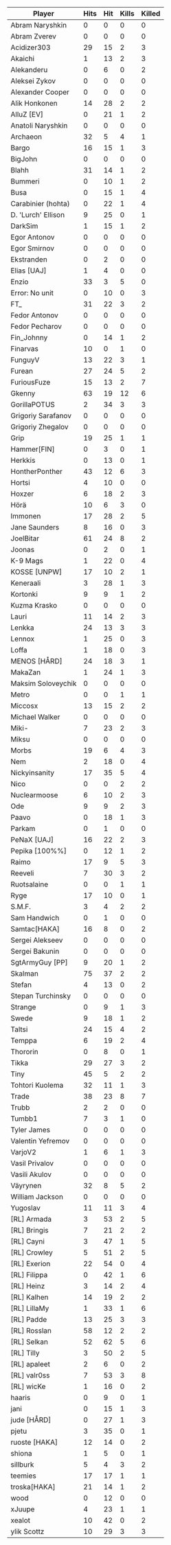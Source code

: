 | Player | Hits | Hit | Kills | Killed |
| --- | --- | --- | --- | --- |
| Abram Naryshkin | 0 | 0 | 0 | 0 |
| Abram Zverev | 0 | 0 | 0 | 0 |
| Acidizer303 | 29 | 15 | 2 | 3 |
| Akaichi | 1 | 13 | 2 | 3 |
| Alekanderu | 0 | 6 | 0 | 2 |
| Aleksei Zykov | 0 | 0 | 0 | 0 |
| Alexander Cooper | 0 | 0 | 0 | 0 |
| Alik Honkonen | 14 | 28 | 2 | 2 |
| AlluZ [EV] | 0 | 21 | 1 | 2 |
| Anatoli Naryshkin | 0 | 0 | 0 | 0 |
| Archaeon | 32 | 5 | 4 | 1 |
| Bargo | 16 | 15 | 1 | 3 |
| BigJohn | 0 | 0 | 0 | 0 |
| Blahh | 31 | 14 | 1 | 2 |
| Bummeri | 0 | 10 | 1 | 2 |
| Busa | 0 | 15 | 1 | 4 |
| Carabinier (hohta) | 0 | 22 | 1 | 4 |
| D. 'Lurch' Ellison | 9 | 25 | 0 | 1 |
| DarkSim | 1 | 15 | 1 | 2 |
| Egor Antonov | 0 | 0 | 0 | 0 |
| Egor Smirnov | 0 | 0 | 0 | 0 |
| Ekstranden | 0 | 2 | 0 | 0 |
| Elias [UAJ] | 1 | 4 | 0 | 0 |
| Enzio | 33 | 3 | 5 | 0 |
| Error: No unit | 0 | 10 | 0 | 3 |
| FT_ | 31 | 22 | 3 | 2 |
| Fedor Antonov | 0 | 0 | 0 | 0 |
| Fedor Pecharov | 0 | 0 | 0 | 0 |
| Fin_Johnny | 0 | 14 | 1 | 2 |
| Finarvas | 10 | 0 | 1 | 0 |
| FunguyV | 13 | 22 | 3 | 1 |
| Furean | 27 | 24 | 5 | 2 |
| FuriousFuze | 15 | 13 | 2 | 7 |
| Gkenny | 63 | 19 | 12 | 6 |
| GorillaPOTUS | 2 | 34 | 3 | 3 |
| Grigoriy Sarafanov | 0 | 0 | 0 | 0 |
| Grigoriy Zhegalov | 0 | 0 | 0 | 0 |
| Grip | 19 | 25 | 1 | 1 |
| Hammer[FIN] | 0 | 3 | 0 | 1 |
| Herkkis | 0 | 13 | 0 | 1 |
| HontherPonther | 43 | 12 | 6 | 3 |
| Hortsi | 4 | 10 | 0 | 0 |
| Hoxzer | 6 | 18 | 2 | 3 |
| Hörä | 10 | 6 | 3 | 0 |
| Immonen | 17 | 28 | 2 | 5 |
| Jane Saunders | 8 | 16 | 0 | 3 |
| JoelBitar | 61 | 24 | 8 | 2 |
| Joonas | 0 | 2 | 0 | 1 |
| K-9 Mags | 1 | 22 | 0 | 4 |
| KOSSE [UNPW] | 17 | 10 | 2 | 1 |
| Keneraali | 3 | 28 | 1 | 3 |
| Kortonki | 9 | 9 | 1 | 2 |
| Kuzma Krasko | 0 | 0 | 0 | 0 |
| Lauri | 11 | 14 | 2 | 3 |
| Lenkka | 24 | 13 | 3 | 3 |
| Lennox | 1 | 25 | 0 | 3 |
| Loffa | 1 | 18 | 0 | 3 |
| MENOS [HÅRD] | 24 | 18 | 3 | 1 |
| MakaZan | 1 | 24 | 1 | 3 |
| Maksim Soloveychik | 0 | 0 | 0 | 0 |
| Metro | 0 | 0 | 1 | 1 |
| Miccosx | 13 | 15 | 2 | 2 |
| Michael Walker | 0 | 0 | 0 | 0 |
| Miki- | 7 | 23 | 2 | 3 |
| Miksu | 0 | 0 | 0 | 0 |
| Morbs | 19 | 6 | 4 | 3 |
| Nem | 2 | 18 | 0 | 4 |
| Nickyinsanity | 17 | 35 | 5 | 4 |
| Nico | 0 | 0 | 2 | 2 |
| Nuclearmoose | 6 | 10 | 2 | 3 |
| Ode | 9 | 9 | 2 | 3 |
| Paavo | 0 | 18 | 1 | 3 |
| Parkam | 0 | 1 | 0 | 0 |
| PeNaX [UAJ] | 16 | 22 | 2 | 3 |
| Pepika [100%%] | 0 | 12 | 1 | 2 |
| Raimo | 17 | 9 | 5 | 3 |
| Reeveli | 7 | 30 | 3 | 2 |
| Ruotsalaine | 0 | 0 | 1 | 1 |
| Ryge | 17 | 10 | 0 | 1 |
| S.M.F. | 3 | 4 | 2 | 2 |
| Sam Handwich | 0 | 1 | 0 | 0 |
| Samtac[HAKA] | 16 | 8 | 0 | 2 |
| Sergei Alekseev | 0 | 0 | 0 | 0 |
| Sergei Bakunin | 0 | 0 | 0 | 0 |
| SgtArmyGuy [PP] | 9 | 20 | 1 | 2 |
| Skalman | 75 | 37 | 2 | 2 |
| Stefan | 4 | 13 | 0 | 2 |
| Stepan Turchinsky | 0 | 0 | 0 | 0 |
| Strange | 0 | 9 | 1 | 3 |
| Swede | 9 | 18 | 1 | 2 |
| Taltsi | 24 | 15 | 4 | 2 |
| Temppa | 6 | 19 | 2 | 4 |
| Thororin | 0 | 8 | 0 | 1 |
| Tikka | 29 | 27 | 3 | 2 |
| Tiny | 45 | 5 | 2 | 2 |
| Tohtori Kuolema | 32 | 11 | 1 | 3 |
| Trade | 38 | 23 | 8 | 7 |
| Trubb | 2 | 2 | 0 | 0 |
| Tumbb1 | 7 | 3 | 1 | 0 |
| Tyler James | 0 | 0 | 0 | 0 |
| Valentin Yefremov | 0 | 0 | 0 | 0 |
| VarjoV2 | 1 | 6 | 1 | 3 |
| Vasil Privalov | 0 | 0 | 0 | 0 |
| Vasili Akulov | 0 | 0 | 0 | 0 |
| Väyrynen | 32 | 8 | 5 | 2 |
| William Jackson | 0 | 0 | 0 | 0 |
| Yugoslav | 11 | 11 | 3 | 4 |
| [RL] Armada | 3 | 53 | 2 | 5 |
| [RL] Bringis | 7 | 21 | 2 | 2 |
| [RL] Cayni | 3 | 47 | 1 | 5 |
| [RL] Crowley | 5 | 51 | 2 | 5 |
| [RL] Exerion | 22 | 54 | 0 | 4 |
| [RL] Filippa | 0 | 42 | 1 | 6 |
| [RL] Heinz | 3 | 14 | 2 | 4 |
| [RL] Kalhen | 14 | 19 | 2 | 2 |
| [RL] LillaMy | 1 | 33 | 1 | 6 |
| [RL] Padde | 13 | 25 | 3 | 3 |
| [RL] Rosslan | 58 | 12 | 2 | 2 |
| [RL] Selkan | 52 | 62 | 5 | 6 |
| [RL] Tilly | 3 | 50 | 2 | 5 |
| [RL] apaleet | 2 | 6 | 0 | 2 |
| [RL] valr0ss | 7 | 53 | 3 | 8 |
| [RL] wicKe | 1 | 16 | 0 | 2 |
| haaris | 0 | 9 | 0 | 1 |
| jani | 0 | 15 | 1 | 3 |
| jude [HÅRD] | 0 | 27 | 1 | 3 |
| pjetu | 3 | 35 | 0 | 1 |
| ruoste [HAKA] | 12 | 14 | 0 | 2 |
| shiona | 1 | 5 | 0 | 1 |
| sillburk | 5 | 4 | 3 | 2 |
| teemies | 17 | 17 | 1 | 1 |
| troska[HAKA] | 21 | 14 | 1 | 2 |
| wood | 0 | 12 | 0 | 0 |
| xJuupe | 4 | 23 | 1 | 1 |
| xealot | 10 | 42 | 0 | 2 |
| ylik Scottz | 10 | 29 | 3 | 3 |
